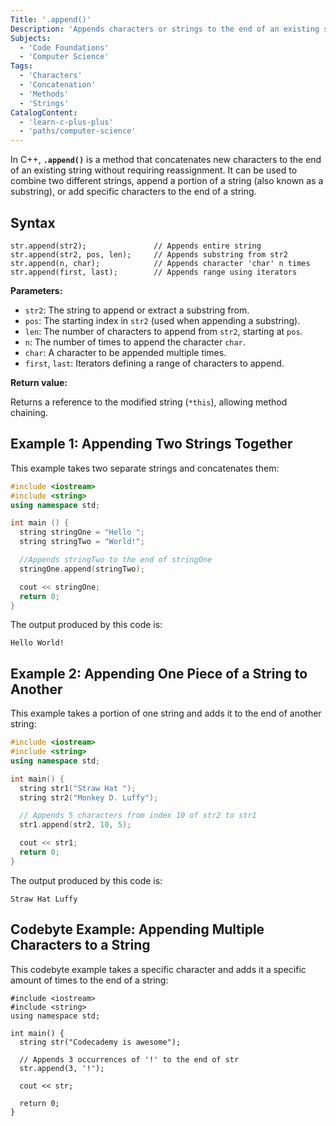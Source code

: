 ```yaml
---
Title: '.append()'
Description: 'Appends characters or strings to the end of an existing string.'
Subjects:
  - 'Code Foundations'
  - 'Computer Science'
Tags:
  - 'Characters'
  - 'Concatenation'
  - 'Methods'
  - 'Strings'
CatalogContent:
  - 'learn-c-plus-plus'
  - 'paths/computer-science'
---
```


In C++, **`.append()`** is a method that concatenates new characters to the end of an existing string without requiring reassignment. It can be used to combine two different strings, append a portion of a string (also known as a substring), or add specific characters to the end of a string.

## Syntax

```pseudo
str.append(str2);               // Appends entire string
str.append(str2, pos, len);     // Appends substring from str2
str.append(n, char);            // Appends character 'char' n times
str.append(first, last);        // Appends range using iterators
```

**Parameters:**

- `str2`: The string to append or extract a substring from.
- `pos`: The starting index in `str2` (used when appending a substring).
- `len`: The number of characters to append from `str2`, starting at `pos`.
- `n`: The number of times to append the character `char`.
- `char`: A character to be appended multiple times.
- `first`, `last`: Iterators defining a range of characters to append.

**Return value:**

Returns a reference to the modified string (`*this`), allowing method chaining.

## Example 1: Appending Two Strings Together

This example takes two separate strings and concatenates them:

```cpp
#include <iostream>
#include <string>
using namespace std;

int main () {
  string stringOne = "Hello ";
  string stringTwo = "World!";

  //Appends stringTwo to the end of stringOne
  stringOne.append(stringTwo);

  cout << stringOne;
  return 0;
}
```

The output produced by this code is:

```shell
Hello World!
```

## Example 2: Appending One Piece of a String to Another

This example takes a portion of one string and adds it to the end of another string:

```cpp
#include <iostream>
#include <string>
using namespace std;

int main() {
  string str1("Straw Hat ");
  string str2("Monkey D. Luffy");

  // Appends 5 characters from index 10 of str2 to str1
  str1.append(str2, 10, 5);

  cout << str1;
  return 0;
}
```

The output produced by this code is:

```shell
Straw Hat Luffy
```

## Codebyte Example: Appending Multiple Characters to a String

This codebyte example takes a specific character and adds it a specific amount of times to the end of a string:

```codebyte/cpp
#include <iostream>
#include <string>
using namespace std;

int main() {
  string str("Codecademy is awesome");

  // Appends 3 occurrences of '!' to the end of str
  str.append(3, '!');

  cout << str;

  return 0;
}
```
